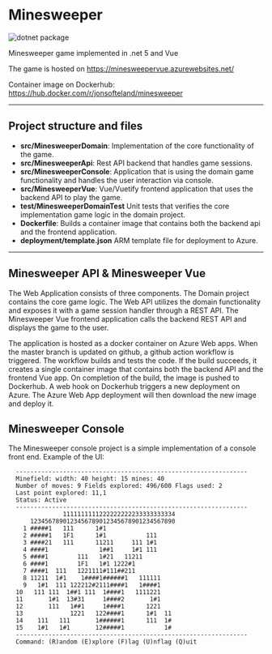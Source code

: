 # Minesweeper

![dotnet package](https://github.com/jonsofte/Minesweeper/workflows/dotnet%20package/badge.svg?branch=master)

Minesweeper game implemented in .net 5 and Vue

The game is hosted on <https://minesweepervue.azurewebsites.net/>

Container image on Dockerhub: <https://hub.docker.com/r/jonsofteland/minesweeper>

---

## Project structure and files

- **src/MinesweeperDomain**: Implementation of the core functionality of the game.
- **src/MinesweeperApi**: Rest API backend that handles game sessions.
- **src/MinesweeperConsole**: Application that is using the domain game functionality and handles the user interaction via console.
- **src/MinesweeperVue**: Vue/Vuetify frontend application that uses the backend API to play the game.
- **test/MinesweeperDomainTest** Unit tests that verifies the core implementation game logic in the domain project.
- **Dockerfile**: Builds a container image that contains both the backend api and the frontend application.
- **deployment/template.json** ARM template file for deployment to Azure.

---

## Minesweeper API & Minesweeper Vue

The Web Application consists of three components. The Domain project contains the core game logic. The Web API utilizes the domain functionality and exposes it with a game session handler through a REST API. The Minesweeper Vue frontend application calls the backend REST API and displays the game to the user.

The application is hosted as a docker container on Azure Web apps. When the master branch is updated on github, a github action workflow is triggered. The workflow builds and tests the code. If the build succeeds, it creates a single container image that contains both the backend API and the frontend Vue app. On completion of the build, the image is pushed to Dockerhub. A web hook on Dockerhub triggers a new deployment on Azure. The Azure Web App deployment will then download the new image and deploy it.

## Minesweeper Console

The Minesweeper console project is a simple implementation of a console front end. Example of the UI:

      ----------------------------------------------------------------
      Minefield: width: 40 height: 15 mines: 40
      Number of moves: 9 Fields explored: 496/600 Flags used: 2
      Last point explored: 11,1
      Status: Active
      ----------------------------------------------------------------
                   1111111111222222222233333333334
          1234567890123456789012345678901234567890
        1 #####1   111      1#1
        2 #####1   1F1      1#1           111
        3 ####21   111      11211     111 1#1
        4 ####1              1##1     1#1 111
        5 ####1        111   1#21   11211
        6 ####1        1F1   1#1 1222#1
        7 ####1  111   1221111#111##211
        8 11211  1#1    1####1######1   111111
        9   1#1  111 122212#2111####1   1####1
      10   111 111  1##1 111  1####1   1111221
      11       1#1  13#31     1####2       1#1
      12       111   1##1     1####1      1221
      13             1221   122####1      1#1  11
      14    111   111       1######1      111  1#
      15    1#1   1#1       12#####1           1#
      ----------------------------------------------------------------
      Command: (R)andom (E)xplore (F)lag (U)nflag (Q)uit
